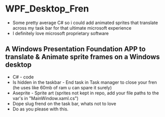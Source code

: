 
# WPF_Desktop_Fren

- Some pretty average C# so i could add animated sprites that translate across my task bar for that ultimate microsoft experience
- I definitely love microsoft proprietary software

## A Windows Presentation Foundation APP to translate & Animate sprite frames on a Windows desktop

- C# - code
- Is hidden in the taskbar - End task in Task manager to close your fren (he uses like 60mb of ram u can spare it surely)
- Aseprite - Sprite art (sprites not kept in repo, add your file paths to the var's in "MainWindow.xaml.cs")
- Dope slug frend on the task bar, whats not to love
- Do as you please with this.

